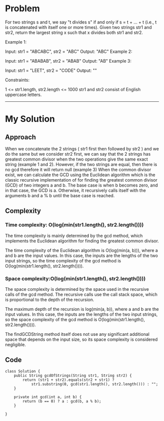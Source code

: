 
# Problem
For two strings s and t, we say "t divides s" if and only if s = t + ... + t (i.e., t is concatenated with itself one or more times).
Given two strings str1 and str2, return the largest string x such that x divides both str1 and str2.


Example 1:

Input: str1 = "ABCABC", str2 = "ABC"
Output: "ABC"
Example 2:

Input: str1 = "ABABAB", str2 = "ABAB"
Output: "AB"
Example 3:

Input: str1 = "LEET", str2 = "CODE"
Output: ""
 

Constraints:

1 <= str1.length, str2.length <= 1000
str1 and str2 consist of English uppercase letters.

------------------------------------------------------------------------------------------------------------
# My Solution

## Approach
When we concatenate the 2 strings ( str1 first then followed by str2 ) and we do the same but we consider str2 first, we can say that the 2 strings has greatest common divisor when the two operations give the same exact string (example 1 and 2). However, if the two strings are equal, then there is no gcd therefore it will return null (example 3)
When the common divisor exist, we can calculate the GCD using the Euclidean algorithm which is the classic recursive implementation of for finding the greatest common divisor (GCD) of two integers a and b.
The base case is when b becomes zero, and in that case, the GCD is a. Otherwise, it recursively calls itself with the arguments b and a % b until the base case is reached.

## Complexity
### Time complexity: O(log(min(str1.length(), str2.length())))
The time complexity is mainly determined by the gcd method, which implements the Euclidean algorithm for finding the greatest common divisor.

The time complexity of the Euclidean algorithm is O(log(min(a, b))), where a and b are the input values. In this case, the inputs are the lengths of the two input strings, so the time complexity of the gcd method is O(log(min(str1.length(), str2.length()))).

### Space complexity:O(log(min(str1.length(), str2.length())))
The space complexity is determined by the space used in the recursive calls of the gcd method. The recursive calls use the call stack space, which is proportional to the depth of the recursion.

The maximum depth of the recursion is log(min(a, b)), where a and b are the input values. In this case, the inputs are the lengths of the two input strings, so the space complexity of the gcd method is O(log(min(str1.length(), str2.length()))).

The findGCDString method itself does not use any significant additional space that depends on the input size, so its space complexity is considered negligible.

## Code

```
class Solution {
    public String gcdOfStrings(String str1, String str2) {
        return (str1 + str2).equals(str2 + str1) ?
            str1.substring(0, gcd(str1.length(), str2.length())) : "";
    }

    private int gcd(int a, int b) {
        return (b == 0) ? a : gcd(b, a % b);
    }

}
```

